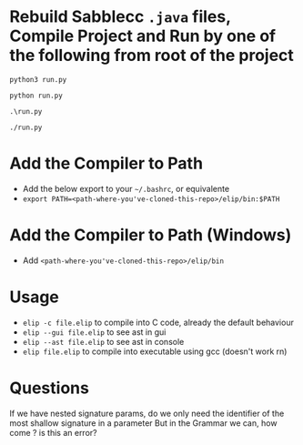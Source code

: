 # Rebuild Sabblecc ``.java`` files, Compile Project and Run by one of the following from root of the project 

``
python3 run.py
``

``
python run.py
``

``
.\run.py
``

``
./run.py
``

# Add the Compiler to Path
- Add the below export to your `~/.bashrc`, or equivalente
- `export PATH=<path-where-you've-cloned-this-repo>/elip/bin:$PATH`

# Add the Compiler to Path (Windows)
- Add ``<path-where-you've-cloned-this-repo>/elip/bin``

# Usage
- `elip -c file.elip` to compile into C code, already the default behaviour
- `elip --gui file.elip` to see ast in gui 
- `elip --ast file.elip` to see ast in console 
- `elip file.elip` to  compile into executable using gcc  (doesn't work rn)


# Questions
If we have nested signature params, do we only need the identifier of the most shallow signature in a parameter
But in the Grammar we can, how come ? is this an error?